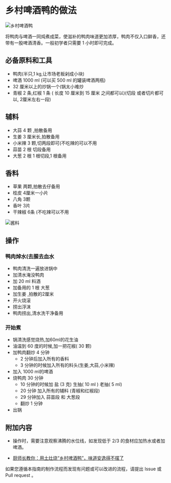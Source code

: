 # 乡村啤酒鸭的做法

![乡村啤酒鸭](https://jphuang-image.oss-cn-beijing.aliyuncs.com/beer/duck/%E6%88%90%E5%93%812.jpg)

将鸭肉与啤酒一同炖煮成菜，使滋补的鸭肉味道更加浓厚，鸭肉不仅入口鲜香，还带有一股啤酒清香。一般初学者只需要 1 小时即可完成。

## 必备原料和工具

- 鸭肉(半只,1 kg,让市场老板剁成小块)
- 啤酒 1000 ml (可以买 500 ml 的罐装啤酒两瓶)
- 32 厘米以上的炒锅一个(锅太小难炒
- 青椒 2 条,红椒 1 条 ( 长度 10 厘米到 15 厘米 之间都可以)(切段 或者切片都可以, 2厘米左右一段)

## 辅料

- 大蒜 4 颗 ,拍散备用
- 生姜 3 厘米长,拍散备用
- 小米辣 3 颗,切两段即可(不吃辣的可以不用
- 蒜苗 2 根 切段备用
- 大葱 2 根  1 根切段,1 根备用

## 香料

- 草果 两颗,拍散去仔备用
- 桂皮 4厘米一小片
- 八角 3颗 
- 香叶 3片
- 干辣椒 6条 (不吃辣可以不用

![酱料](https://jphuang-image.oss-cn-beijing.aliyuncs.com/beer/duck/%E5%A4%87%E6%96%99.jpg)

## 操作

###  鸭肉焯水(去腥去血水

- 鸭肉清洗一遍放进锅中 
- 加清水淹没鸭肉 
- 加 20 ml 料酒
- 加备用的 1 根 大葱
- 加生姜 ,拍散的2厘米
- 开火烧滚
- 捞出浮沫 
- 鸭肉捞出,清水洗干净备用

### 开始煮

- 锅清洗感觉烧热,加60ml的花生油
- 油温到 60 度的时候,加一把花椒( 30 颗)
- 加鸭肉翻炒 4 分钟 
  - 2 分钟后加入所有的香料
  - 3 分钟的时候加入所有的料头(生姜,大蒜,小米辣)
- 加入 1000 ml的啤酒
- 烧鸭肉 30 分钟
  - 10 分钟的时候加 盐 (3 克) 生抽( 10 ml ) 老抽( 5 ml)
  - 20 分钟 加入所有的辅料 (青椒和红椒段)
  - 29 分钟加入 蒜苗段 和 大葱段  
  - 翻炒 1 分钟
- 出锅 


## 附加内容

- 操作时，需要注意观察沸腾的水位线，如发现低于 2/3 的食材应加热水或者加啤酒。

- [厨师长教你：用土灶烧“乡村啤酒鸭”，味道安逸得不摆了](https://www.bilibili.com/video/BV1R4411u7po?spm_id_from=333.999.0.0)

如果您遵循本指南的制作流程而发现有问题或可以改进的流程，请提出 Issue 或 Pull request 。
